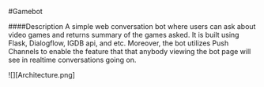 #Gamebot

####Description
A simple web conversation bot where users can ask about video games and returns summary of the games asked. It is built using Flask, Dialogflow, IGDB api, and etc.
Moreover, the bot utilizes Push Channels to enable the feature that that anybody viewing the bot page will see in realtime conversations going on. 



![][Architecture.png]